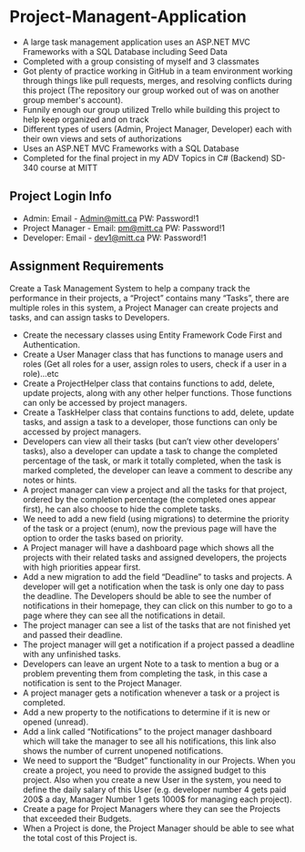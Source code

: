 # Project-Managent-Application
* A large task management application uses an ASP.NET MVC Frameworks with a SQL Database including Seed Data
* Completed with a group consisting of myself and 3 classmates
* Got plenty of practice working in GitHub in a team environment working through things like pull requests, merges, and resolving conflicts during this project (The repository our group worked out of was on another group member's account).
* Funnily enough our group utilized Trello while building this project to help keep organized and on track
* Different types of users (Admin, Project Manager, Developer) each with their own views and sets of authorizations
* Uses an ASP.NET MVC Frameworks with a SQL Database
* Completed for the final project in my ADV Topics in C# (Backend) SD-340 course at MITT

## Project Login Info
* Admin: Email - Admin@mitt.ca PW: Password!1
* Project Manager - Email: pm@mitt.ca PW: Password!1
* Developer: Email - dev1@mitt.ca PW: Password!1


## Assignment Requirements
Create a Task Management System to help a company track the performance in their projects, a
“Project” contains many “Tasks”, there are multiple roles in this system, a Project Manager can
create projects and tasks, and can assign tasks to Developers.

* Create the necessary classes using Entity Framework Code First and Authentication.
* Create a User Manager class that has functions to manage users and roles (Get all roles for a user, assign roles to users, check if a user in a role)...etc
* Create a ProjectHelper class that contains functions to add, delete, update projects, along with any other helper functions. Those functions can only be accessed by project managers.
* Create a TaskHelper class that contains functions to add, delete, update tasks, and assign a task to a developer, those functions can only be accessed by project managers.
* Developers can view all their tasks (but can’t view other developers’ tasks), also a developer can update a task to change the completed percentage of the task, or mark it totally completed, when the task is marked completed, the developer can leave a comment to describe any notes or hints.
* A project manager can view a project and all the tasks for that project, ordered by the completion percentage (the completed ones appear first), he can also choose to hide the complete tasks.
* We need to add a new field (using migrations) to determine the priority of the task or a project (enum), now the previous page will have the option to order the tasks based on priority.
* A Project manager will have a dashboard page which shows all the projects with their related tasks and assigned developers, the projects with high priorities appear first.
* Add a new migration to add the field “Deadline” to tasks and projects. A developer will get a notification when the task is only one day to pass the deadline. The Developers should be able to see the number of notifications in their homepage, they can click on this number to go to a page where they can see all the notifications in detail.
* The project manager can see a list of the tasks that are not finished yet and passed their deadline.
* The project manager will get a notification if a project passed a deadline with any unfinished tasks.
* Developers can leave an urgent Note to a task to mention a bug or a problem preventing them from completing the task, in this case a notification is sent to the Project Manager.
* A project manager gets a notification whenever a task or a project is completed.
* Add a new property to the notifications to determine if it is new or opened (unread).
* Add a link called “Notifications” to the project manager dashboard which will take the manager to see all his notifications, this link also shows the number of current unopened notifications.
* We need to support the “Budget” functionality in our Projects. When you create a project, you need to provide the assigned budget to this project. Also when you create a new User in the system, you need to define the daily salary of this User (e.g. developer number 4 gets paid 200$ a day, Manager Number 1 gets 1000$ for managing each project).
* Create a page for Project Managers where they can see the Projects that exceeded their Budgets.
* When a Project is done, the Project Manager should be able to see what the total cost of this Project is.
